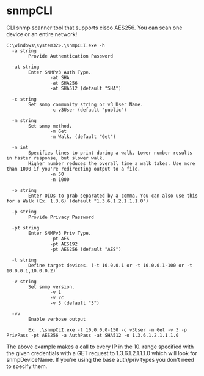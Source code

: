 # snmpCLI
CLI snmp scanner tool that supports cisco AES256. You can scan one device or an entire network!
```
C:\windows\system32>.\snmpCLI.exe -h
  -a string
        Provide Authentication Password
```
```
  -at string
        Enter SNMPv3 Auth Type.
                -at SHA
                -at SHA256
                -at SHA512 (default "SHA")
```
```
  -c string
        Set snmp community string or v3 User Name.
                -c v3User (default "public")
```
```
  -m string
        Set snmp method.
                -m Get
                -m Walk. (default "Get")
```
```
  -n int
        Specifies lines to print during a walk. Lower number results in faster response, but slower walk.
        Higher number reduces the overall time a walk takes. Use more than 1000 if you're redirecting output to a file.
                -n 50
                -n 1000
```
```
  -o string
        Enter OIDs to grab separated by a comma. You can also use this for a Walk (Ex. 1.3.6) (default "1.3.6.1.2.1.1.1.0")
```
```
  -p string
        Provide Privacy Password
```
```
  -pt string
        Enter SNMPv3 Priv Type.
                -pt AES
                -pt AES192
                -pt AES256 (default "AES")
```
```
  -t string
        Define target devices. (-t 10.0.0.1 or -t 10.0.0.1-100 or -t 10.0.0.1,10.0.0.2)
```
```
  -v string
        Set snmp version.
                -v 1
                -v 2c
                -v 3 (default "3")
```
```
  -vv
        Enable verbose output

        Ex: .\snmpCLI.exe -t 10.0.0.0-150 -c v3User -m Get -v 3 -p PrivPass -pt AES256 -a AuthPass -at SHA512 -o 1.3.6.1.2.1.1.1.0
```
The above example makes a call to every IP in the 10. range specified with the given credentials with a GET request to 1.3.6.1.2.1.1.1.0 which will look for snmpDeviceName. If you're using the base auth/priv types you don't need to specify them. 
